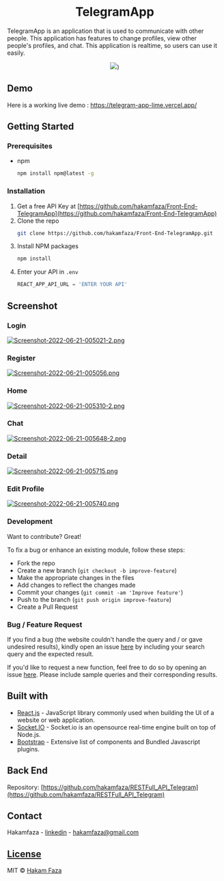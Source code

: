
<h1 align="center">TelegramApp</h1>

TelegramApp is an application that is used to communicate with other people. This application has features to change profiles, view other people's profiles, and chat. This application is realtime, so users can use it easily.

<div align="center">
<img src="https://i.postimg.cc/6pNvcZWF/Group-5856.png" />)
 </div>


## Demo
Here is a working live demo :  https://telegram-app-lime.vercel.app/


<!-- GETTING STARTED -->
## Getting Started

### Prerequisites

* npm
  ```sh
  npm install npm@latest -g
  ```

### Installation

1. Get a free API Key at [https://github.com/hakamfaza/Front-End-TelegramApp](https://github.com/hakamfaza/Front-End-TelegramApp)
2. Clone the repo
   ```sh
   git clone https://github.com/hakamfaza/Front-End-TelegramApp.git
   ```
3. Install NPM packages
   ```sh
   npm install
   ```
4. Enter your API in `.env`
   ```js
   REACT_APP_API_URL = 'ENTER YOUR API'
   ```
## Screenshot

### Login

[![Screenshot-2022-06-21-005021-2.png](https://i.postimg.cc/bvjyt0RF/Screenshot-2022-06-21-005021-2.png)](https://postimg.cc/xXtVrzhK)

### Register
[![Screenshot-2022-06-21-005056.png](https://i.postimg.cc/x1sr0K4z/Screenshot-2022-06-21-005056.png)](https://postimg.cc/QFWYmWs8)

### Home
[![Screenshot-2022-06-21-005310-2.png](https://i.postimg.cc/B6nXjcSf/Screenshot-2022-06-21-005310-2.png)](https://postimg.cc/Y4TpVFLd)

### Chat
[![Screenshot-2022-06-21-005648-2.png](https://i.postimg.cc/9f7jJDLw/Screenshot-2022-06-21-005648-2.png)](https://postimg.cc/QBhPMdGj)

### Detail
[![Screenshot-2022-06-21-005715.png](https://i.postimg.cc/t4nfHLWL/Screenshot-2022-06-21-005715.png)](https://postimg.cc/PChKWV64)

### Edit Profile
[![Screenshot-2022-06-21-005740.png](https://i.postimg.cc/JnpKXqjN/Screenshot-2022-06-21-005740.png)](https://postimg.cc/r0tSX5ns)


### Development
Want to contribute? Great!

To fix a bug or enhance an existing module, follow these steps:

- Fork the repo
- Create a new branch (`git checkout -b improve-feature`)
- Make the appropriate changes in the files
- Add changes to reflect the changes made
- Commit your changes (`git commit -am 'Improve feature'`)
- Push to the branch (`git push origin improve-feature`)
- Create a Pull Request 

### Bug / Feature Request

If you find a bug (the website couldn't handle the query and / or gave undesired results), kindly open an issue [here](https://github.com/iharsh234/WebApp/issues/new) by including your search query and the expected result.

If you'd like to request a new function, feel free to do so by opening an issue [here](https://github.com/iharsh234/WebApp/issues/new). Please include sample queries and their corresponding results.


## Built with 

- [React.js](https://reactjs.org/) - JavaScript library commonly used when building the UI of a website or web application.
- [Socket.IO](https://socket.io/) - Socket.io is an opensource real-time engine built on top of Node.js.
- [Bootstrap](http://getbootstrap.com/) - Extensive list of components and  Bundled Javascript plugins.

## Back End
Repository: [https://github.com/hakamfaza/RESTFull_API_Telegram](https://github.com/hakamfaza/RESTFull_API_Telegram)

## Contact

Hakamfaza - [linkedin](https://www.linkedin.com/in/hakamfaza/) - hakamfaza@gmail.com

## [License](https://github.com/hakamfaza/Front-End-TelegramApp/blob/master/LICENSE)

MIT © [Hakam Faza ](https://github.com/hakamfaza)

